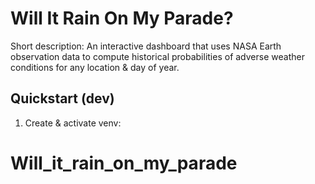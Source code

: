 # Will It Rain On My Parade?

Short description:
An interactive dashboard that uses NASA Earth observation data to compute historical probabilities of adverse weather conditions for any location & day of year.

## Quickstart (dev)
1. Create & activate venv:




# Will_it_rain_on_my_parade
